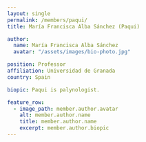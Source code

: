 ```yaml
---
layout: single
permalink: /members/paqui/
title: María Francisca Alba Sánchez (Paqui)

author:
  name: María Francisca Alba Sánchez
  avatar: "/assets/images/bio-photo.jpg"

position: Professor
affiliation: Universidad de Granada
country: Spain

biopic: Paqui is palynologist.

feature_row:
  - image_path: member.author.avatar
    alt: member.author.name
    title: member.author.name
    excerpt: member.author.biopic
---
```

